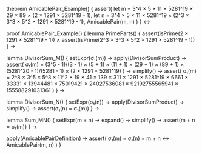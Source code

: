 theorem AmicablePair_Example() {
  assert(
    let m = 3^4 × 5 × 11 × 5281^19 × 29 × 89 × (2 × 1291 × 5281^19 - 1),
    let n = 3^4 × 5 × 11 × 5281^19 × (2^3 × 3^3 × 5^2 × 1291 × 5281^19 - 1),
    AmicablePair(m, n)
  )
} ↔

proof AmicablePair_Example() {
  lemma PrimeParts() {
    assert(isPrime(2 × 1291 × 5281^19 - 1)) ∧
    assert(isPrime(2^3 × 3^3 × 5^2 × 1291 × 5281^19 - 1))
  } →

  lemma DivisorSum_M() {
    setExpr(σ₁(m)) →
    apply(DivisorSumProduct) →
    assert(
      σ₁(m) = (3^5 - 1)/(3 - 1) × (5 + 1) × (11 + 1) × (29 + 1) × (89 + 1) × 
      (5281^20 - 1)/(5281 - 1) × (2 × 1291 × 5281^19)
    ) →
    simplify() →
    assert(
      σ₁(m) = 2^8 × 3^5 × 5^3 × 11^2 × 19 × 41 × 139 × 311 × 1291 × 5281^19 × 
      6661 × 33331 × 13944481 × 75019421 × 24027536081 × 92192755565941 × 155588291031361
    )
  } →

  lemma DivisorSum_N() {
    setExpr(σ₁(n)) →
    apply(DivisorSumProduct) →
    simplify() →
    assert(σ₁(n) = σ₁(m))
  } →

  lemma Sum_MN() {
    setExpr(m + n) →
    expand() →
    simplify() →
    assert(m + n = σ₁(m))
  } →

  apply(AmicablePairDefinition) →
  assert(
    σ₁(m) = σ₁(n) = m + n ↔ AmicablePair(m, n)
  )
}